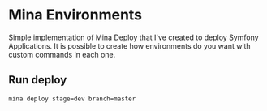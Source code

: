 # Mina Environments

Simple implementation of Mina Deploy that I've created to deploy Symfony
Applications. It is possible to create how environments do you want with
custom commands in each one.

## Run deploy

```bash
mina deploy stage=dev branch=master
```
